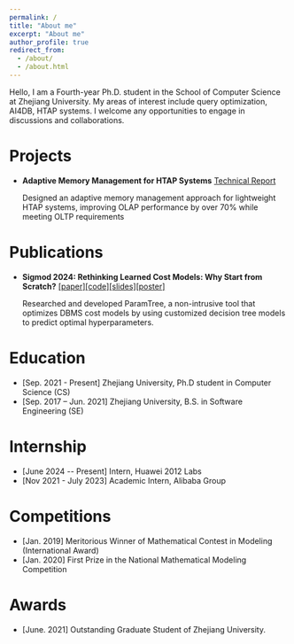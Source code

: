 ```yaml
---
permalink: /
title: "About me"
excerpt: "About me"
author_profile: true
redirect_from: 
  - /about/
  - /about.html
---
```


Hello, I am a Fourth-year Ph.D. student in the School of Computer Science at Zhejiang University. My areas of interest include query optimization, AI4DB, HTAP systems. I welcome any opportunities to engage in discussions and collaborations.

Projects
======
- **Adaptive Memory Management for HTAP Systems** [Technical Report](files/tech_report.pdf)

  Designed an adaptive memory management approach for lightweight HTAP systems, improving OLAP performance by over 70\% while meeting OLTP requirements

Publications
======
- **Sigmod 2024: Rethinking Learned Cost Models: Why Start from Scratch?**
[[paper]](https://dl.acm.org/doi/10.1145/3626769#artseq-00001)[[code]](https://github.com/yplusone/ParamTree)[[slides]](files/ParamTree_4.0.pptx)[[poster]](files/poster.pdf)

  Researched and developed ParamTree, a non-intrusive tool that optimizes DBMS cost models by using customized decision tree models to predict optimal hyperparameters.

Education
======
- [Sep. 2021 - Present] Zhejiang University, Ph.D student in Computer Science (CS)
- [Sep. 2017 – Jun. 2021] Zhejiang University, B.S. in Software Engineering (SE)

Internship
======
- [June 2024 -- Present] Intern, Huawei 2012 Labs
- [Nov 2021 - July 2023] Academic Intern, Alibaba Group

Competitions
======
- [Jan. 2019] Meritorious Winner of Mathematical Contest in Modeling (International Award)
- [Jan. 2020] First Prize in the National Mathematical Modeling Competition

Awards
======
- [June. 2021] Outstanding Graduate Student of Zhejiang University.
